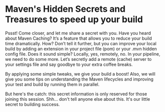 <h1>Maven's Hidden Secrets and Treasures to speed up your build</h1>

Pssst! Come closer, and let me share a secret with you. Have you heard about Maven Caching? It’s a feature that allows you to reduce your build time dramatically.
How? Don’t tell it further, but you can improve your local build by adding an extension in your project file (pom) or your .mvn hidden config file.
Does it sound simple? Locally, yes, remotely, no. In your pipeline, we need to do some more. Let’s secretly add a remote (cache) server to your settings file and say goodbye to your extra coffee breaks.

By applying some simple tweaks, we give your build a boost! Also, we will give you some tips on understanding the Maven lifecycles and improving your test and build by running them in parallel.

But here's the catch: this secret information is only reserved for those joining this session. Shh... don't tell anyone else about this. It's our little secret to building success.
